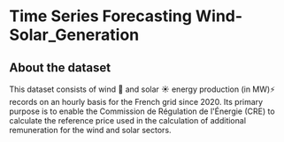 # Time Series Forecasting Wind-Solar_Generation

## About the dataset


This dataset consists of wind 💨 and solar ☀️ energy production (in MW)⚡️ records on an hourly basis for the French grid since 2020. Its primary purpose is to enable the Commission de Régulation de l'Énergie (CRE) to calculate the reference price used in the calculation of additional remuneration for the wind and solar sectors.

